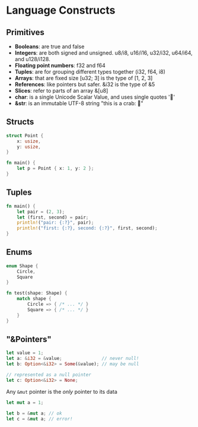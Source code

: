 # Language Constructs

## Primitives

- **Booleans**: are true and false
- **Integers**: are both signed and unsigned. u8/i8, u16/i16, u32/i32, u64/i64, and u128/i128.
- **Floating point numbers**: f32 and f64
- **Tuples**: are for grouping different types together (i32, f64, i8)
- **Arrays**: that are fixed size [u32; 3] is the type of [1, 2, 3]
- **References**: like pointers but safer. &i32 is the type of &5
- **Slices**: refer to parts of an array &[u8]
- **char**: is a single Unicode Scalar Value, and uses single quotes '🦀'
- **&str**: is an immutable UTF-8 string "this is a crab: 🦀"

## Structs

```rust
struct Point {
    x: usize,
    y: usize,
}

fn main() {
    let p = Point { x: 1, y: 2 };
}
```

## Tuples

```rust
fn main() {
    let pair = (2, 3);
    let (first, second) = pair;
    println!("pair: {:?}", pair);
    println!("first: {:?}, second: {:?}", first, second);
}
```

## Enums

```rust
enum Shape {
    Circle,
    Square
}

fn test(shape: Shape) {
    match shape {
        Circle => { /* ... */ }
        Square => { /* ... */ }
    }
}
```

## "&Pointers"

```rust
let value = 1;
let a: &i32 = &value;               // never null!
let b: Option<&i32> = Some(&value); // may be null

// represented as a null pointer
let c: Option<&i32> = None;
```

Any `&mut` pointer is the *only* pointer to its data

```rust
let mut a = 1;

let b = &mut a; // ok
let c = &mut a; // error!
```
